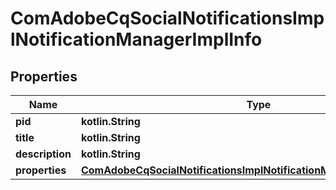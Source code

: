 
# ComAdobeCqSocialNotificationsImplNotificationManagerImplInfo

## Properties
Name | Type | Description | Notes
------------ | ------------- | ------------- | -------------
**pid** | **kotlin.String** |  |  [optional]
**title** | **kotlin.String** |  |  [optional]
**description** | **kotlin.String** |  |  [optional]
**properties** | [**ComAdobeCqSocialNotificationsImplNotificationManagerImplProperties**](ComAdobeCqSocialNotificationsImplNotificationManagerImplProperties.md) |  |  [optional]



